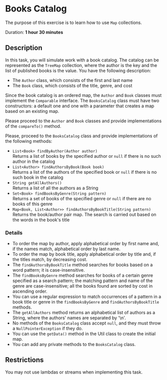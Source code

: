 # Books Catalog

The purpose of this exercise is to learn how to use `Map` collections.

Duration: **1 hour 30 minutes**

## Description

In this task, you will simulate work with a book catalog. The catalog can be represented as the `TreeMap` collection, where the author is the key and the list of published books is the value. You have the following description:

* The `Author` class, which consists of the first and last name
* The `Book` class, which consists of the title, genre, and cost

Since the book catalog is an ordered map, the `Author` and `Book` classes must implement the `Comparable` interface.
The `BooksCatalog` class must have two constructors: a default one and one with a parameter that creates a map based on an existing map.

Please proceed to the  `Author` and `Book` classes and provide implementations of the `compareTo()` method.

Please, proceed to the `BooksCatalog` class and provide implementations of the following methods:
* `List<Book> findByAuthor(Author author)` \
  Returns a list of books by the specified author or `null` if there is no such author in the catalog
* `List<Author> findAuthorsByBook(Book book)` \
  Returns a list of the authors of the specified book or `null` if there is no such book in the catalog
* `String getAllAuthors()` \
  Returns a list of all the authors as a String
* `Set<Book> findBooksByGenre(String pattern)` \
  Returns a set of books of the specified genre or `null` if there are no books of this genre
* `Map<Book, List<Author>> findAuthorsByBookTitle(String pattern)` \
  Returns the book/author pair map. The search is carried out based on   the words in the book's title

### Details

* To order the map by author, apply alphabetical order by first name and, if the names match, alphabetical order by last name.
* To order the map by book title, apply alphabetical order by title and, if the titles match, by decreasing cost.
* The `findAuthorsByBookTitle` method searches for books based on a word pattern; it is case-insensitive.
* The `findBooksByGenre` method searches for books of a certain genre specified as a search pattern; the matching pattern and name of the genre are case-insensitive; all the books found are sorted by cost in ascending order.
* You can use a regular expression to match occurrences of a pattern in a book title or genre in the `findBooksByGenre` and `findAuthorsByBookTitle` methods.
* The `getAllAuthors` method returns an alphabetical list of authors as a String, where the authors' names are separated by '\n'.
* No methods of the `BooksCatalog` class accept `null`, and they must throw a `NullPointerException` if they do.
* You can use the `getData()` method in the Util class to create the initial map.
* You can add any private methods to the `BooksCatalog` class.


## Restrictions

You may not use lambdas or streams when implementing this task.
